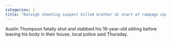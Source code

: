 ```yaml
---
categories: j
title: "Raleigh shooting suspect killed brother at start of rampage cops say"
---
```

Austin Thompson fatally shot and stabbed his 16-year-old sibling before leaving his body in their house, local police said Thursday.